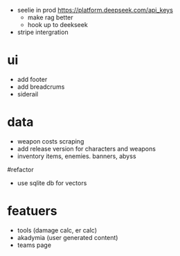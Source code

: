 - seelie in prod https://platform.deepseek.com/api_keys
    - make rag better
    - hook up to deekseek
- stripe intergration

# ui
- add footer
- add breadcrums
- siderail
 
# data
- weapon costs scraping
- add release version for characters and weapons
- inventory items, enemies. banners, abyss

#refactor
- use sqlite db for vectors




























# featuers
- tools (damage calc, er calc)
- akadymia (user generated content)
- teams page